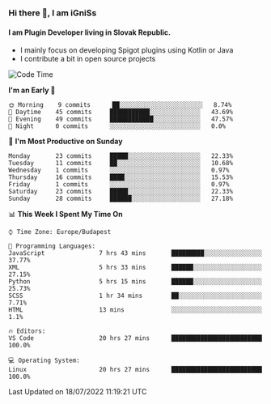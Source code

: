 ### Hi there 👋, I am iGniSs

#### I am Plugin Developer living in Slovak Republic.
- I mainly focus on developing Spigot plugins using Kotlin or Java
- I contribute a bit in open source projects

<!--START_SECTION:waka-->
![Code Time](http://img.shields.io/badge/Code%20Time-833%20hrs%2019%20mins-blue)

**I'm an Early 🐤** 

```text
🌞 Morning    9 commits      ██░░░░░░░░░░░░░░░░░░░░░░░   8.74% 
🌆 Daytime    45 commits     ███████████░░░░░░░░░░░░░░   43.69% 
🌃 Evening    49 commits     ████████████░░░░░░░░░░░░░   47.57% 
🌙 Night      0 commits      ░░░░░░░░░░░░░░░░░░░░░░░░░   0.0%

```
📅 **I'm Most Productive on Sunday** 

```text
Monday       23 commits     █████░░░░░░░░░░░░░░░░░░░░   22.33% 
Tuesday      11 commits     ██░░░░░░░░░░░░░░░░░░░░░░░   10.68% 
Wednesday    1 commits      ░░░░░░░░░░░░░░░░░░░░░░░░░   0.97% 
Thursday     16 commits     ████░░░░░░░░░░░░░░░░░░░░░   15.53% 
Friday       1 commits      ░░░░░░░░░░░░░░░░░░░░░░░░░   0.97% 
Saturday     23 commits     █████░░░░░░░░░░░░░░░░░░░░   22.33% 
Sunday       28 commits     ██████░░░░░░░░░░░░░░░░░░░   27.18%

```


📊 **This Week I Spent My Time On** 

```text
⌚︎ Time Zone: Europe/Budapest

💬 Programming Languages: 
JavaScript               7 hrs 43 mins       █████████░░░░░░░░░░░░░░░░   37.77% 
XML                      5 hrs 33 mins       ██████░░░░░░░░░░░░░░░░░░░   27.15% 
Python                   5 hrs 15 mins       ██████░░░░░░░░░░░░░░░░░░░   25.73% 
SCSS                     1 hr 34 mins        ██░░░░░░░░░░░░░░░░░░░░░░░   7.71% 
HTML                     13 mins             ░░░░░░░░░░░░░░░░░░░░░░░░░   1.1%

🔥 Editors: 
VS Code                  20 hrs 27 mins      █████████████████████████   100.0%

💻 Operating System: 
Linux                    20 hrs 27 mins      █████████████████████████   100.0%

```


 Last Updated on 18/07/2022 11:19:21 UTC
<!--END_SECTION:waka-->